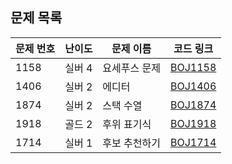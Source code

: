 ## 문제 목록

| 문제 번호 | 난이도 | 문제 이름     | 코드 링크               |
| --------- | ------ | ------------- | ----------------------- |
| 1158      | 실버 4 | 요세푸스 문제 | [BOJ1158](BOJ1158.java) |
| 1406      | 실버 2 | 에디터        | [BOJ1406](BOJ1406.java) |
| 1874      | 실버 2 | 스택 수열     | [BOJ1874](BOJ1874.java) |
| 1918      | 골드 2 | 후위 표기식   | [BOJ1918](BOJ1918.java) |
| 1714      | 실버 1 | 후보 추천하기 | [BOJ1714](BOJ1714.java) |
